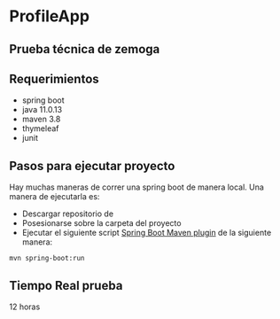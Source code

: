 # ProfileApp
## Prueba técnica de zemoga

## Requerimientos
- spring boot
- java 11.0.13
- maven 3.8
- thymeleaf
- junit


## Pasos para ejecutar proyecto
Hay muchas maneras de correr una spring boot de manera local. Una manera de ejecutarla es:
- Descargar repositorio de 
- Posesionarse sobre la carpeta del proyecto
- Ejecutar el siguiente script [Spring Boot Maven plugin](https://docs.spring.io/spring-boot/docs/current/reference/html/build-tool-plugins-maven-plugin.html) de la siguiente manera:

```shell
mvn spring-boot:run
```
## Tiempo Real prueba
12 horas
